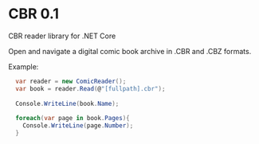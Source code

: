 # CBR 0.1
CBR reader library for .NET Core

Open and navigate a digital comic book archive in .CBR and .CBZ formats.

Example:

  ```csharp
    var reader = new ComicReader();
    var book = reader.Read(@"[fullpath].cbr");
    
    Console.WriteLine(book.Name);
    
    foreach(var page in book.Pages){
      Console.WriteLine(page.Number);
    }
  ```


